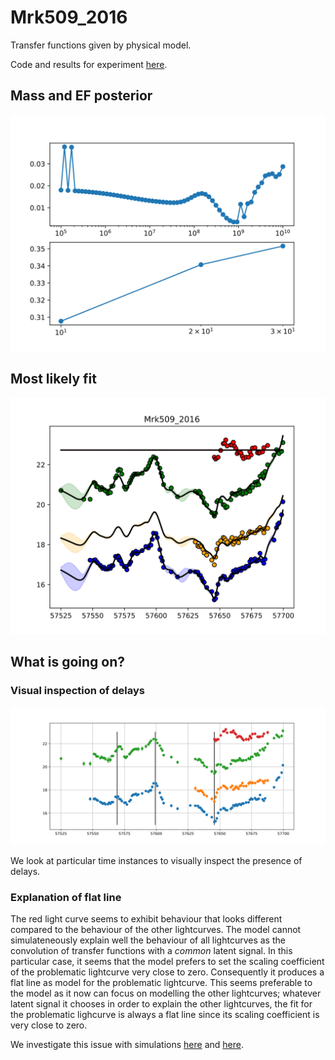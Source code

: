 # Mrk509_2016

Transfer functions given by physical model.

Code and results for experiment [here](Real/Mrk509/2016/).

## Mass and EF posterior

![Mrk509_2016_posterior_mass](Real/Mrk509/2016/posteriors.svg)



## Most likely fit

![Mrk509_2016_EF_10_matern32_fit](Real/Mrk509/2016/bestfit.svg)


## What is going on?

### Visual inspection of delays

![dataplot](Real/Mrk509/2016/data.svg)

We look at particular time instances to visually inspect the presence of delays.

### Explanation of flat line

The red light curve seems to exhibit behaviour that looks different compared to the behaviour of the other lightcurves.
The model cannot simulateneously explain well the behaviour of all lightcurves as the convolution of transfer functions with a *common* latent signal.
In this particular case, it seems that the model prefers to set the scaling coefficient of the problematic lightcurve very close to zero.
Consequently it produces a flat line as model for the problematic lightcurve.
This seems preferable to the model as it now can focus on modelling the other lightcurves; whatever latent signal it chooses in order to explain the other lightcurves, the fit for the problematic lighcurve is always a flat line since its scaling coefficient is very close to zero.

We investigate this issue with simulations [here](Synthetic2.md) and [here](Synthetic3.md).
